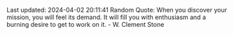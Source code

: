 Last updated: 2024-04-02 20:11:41
Random Quote: When you discover your mission, you will feel its demand. It will fill you with enthusiasm and a burning desire to get to work on it. - W. Clement Stone